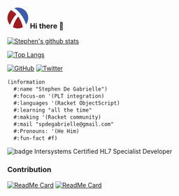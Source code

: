 ### ![Racket](https://github.com/spdegabrielle/spdegabrielle/raw/master/racket.svg) Hi there 👋 

<!--

### Hi there 👋
**spdegabrielle/spdegabrielle** is a ✨ _special_ ✨ repository because its `README.md` (this file) appears on your GitHub profile.

Here are some ideas to get you started:

- 🔭 I’m currently working on ...
- 🌱 I’m currently learning ...
- 👯 I’m looking to collaborate on ...
- 🤔 I’m looking for help with ...
- 💬 Ask me about ...
- 📫 How to reach me: ...
- 😄 Pronouns: ...
- ⚡ Fun fact: ...
-->

[![Stephen's github stats](https://github-readme-stats.vercel.app/api?username=spdegabrielle&layout=compact&theme=prussian)](https://github.com/spdegabrielle)

[![Top Langs](https://github-readme-stats.vercel.app/api/top-langs/?username=spdegabrielle&layout=compact&theme=prussian)](https://github.com/spdegabrielle)


[![GitHub](https://img.shields.io/github/followers/spdegabrielle?style=social)](https://github.com/spdegabrielle)
[![Twitter](https://img.shields.io/twitter/follow/spdegabrielle?style=social)](https://twitter.com/spdegabrielle)



```racket
(information
  #:name "Stephen De Gabrielle")
  #:focus-on '(PLT integration)
  #:languages '(Racket ObjectScript)
  #:learning "all the time"
  #:making '(Racket community)
  #:mail "spdegabrielle@gmail.com"
  #:Pronouns: '(He Him)
  #:fun-fact #f)
```

<img href="https://raw.githubusercontent.com/spdegabrielle/spdegabrielle/master/0f7ad760fa8f1c9b8d2b3e85f30920ac.png" alt="badge  Intersystems Certified HL7 Specialist Developer" width="100" height="100" >

### Contribution

[![ReadMe Card](https://github-readme-stats.vercel.app/api/pin/?username=Quickscript-Competiton&repo=July2020entries)](https://github.com/Quickscript-Competiton/July2020entries)
[![ReadMe Card](https://github-readme-stats.vercel.app/api/pin/?username=racket-templates&repo=cli-command)](https://github.com/racket-templates/cli-command)
